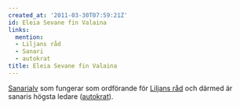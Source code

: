```yaml
---
created_at: '2011-03-30T07:59:21Z'
id: Eleia Sevane fin Valaina
links:
  mention:
  - Liljans råd
  - Sanari
  - autokrat
title: Eleia Sevane fin Valaina
---
```


[Sanarialv] som fungerar som ordförande för [Liljans råd] och därmed är sanaris högsta ledare
([autokrat]).

  [Sanarialv]: Sanari
  [Liljans råd]: Liljans_råd
  [autokrat]: autokrat
